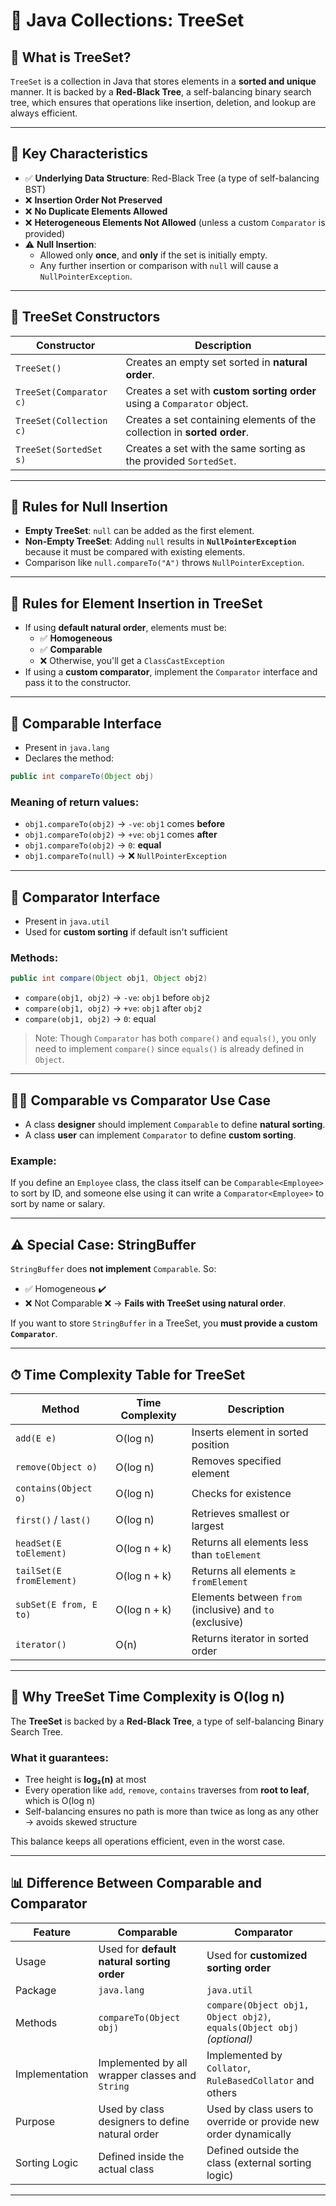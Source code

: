 
# 🌲 Java Collections: TreeSet

## 🔹 What is TreeSet?

`TreeSet` is a collection in Java that stores elements in a **sorted and unique** manner. It is backed by a **Red-Black Tree**, a self-balancing binary search tree, which ensures that operations like insertion, deletion, and lookup are always efficient.

---

## 🔸 Key Characteristics

- ✅ **Underlying Data Structure**: Red-Black Tree (a type of self-balancing BST)
- ❌ **Insertion Order Not Preserved**
- ❌ **No Duplicate Elements Allowed**
- ❌ **Heterogeneous Elements Not Allowed** (unless a custom `Comparator` is provided)
- ⚠️ **Null Insertion**:
    - Allowed only **once**, and **only** if the set is initially empty.
    - Any further insertion or comparison with `null` will cause a `NullPointerException`.

---

## 🔸 TreeSet Constructors

| Constructor | Description |
|-------------|-------------|
| `TreeSet()` | Creates an empty set sorted in **natural order**. |
| `TreeSet(Comparator c)` | Creates a set with **custom sorting order** using a `Comparator` object. |
| `TreeSet(Collection c)` | Creates a set containing elements of the collection in **sorted order**. |
| `TreeSet(SortedSet s)` | Creates a set with the same sorting as the provided `SortedSet`. |

---

## 🔸 Rules for Null Insertion

- **Empty TreeSet**: `null` can be added as the first element.
- **Non-Empty TreeSet**: Adding `null` results in **`NullPointerException`** because it must be compared with existing elements.
- Comparison like `null.compareTo("A")` throws `NullPointerException`.

---

## 🔸 Rules for Element Insertion in TreeSet

- If using **default natural order**, elements must be:
    - ✅ **Homogeneous**
    - ✅ **Comparable**
    - ❌ Otherwise, you'll get a `ClassCastException`
- If using a **custom comparator**, implement the `Comparator` interface and pass it to the constructor.

---

## 🔸 Comparable Interface

- Present in `java.lang`
- Declares the method:
```java
public int compareTo(Object obj)
```

### Meaning of return values:
- `obj1.compareTo(obj2)` → `-ve`: `obj1` comes **before**
- `obj1.compareTo(obj2)` → `+ve`: `obj1` comes **after**
- `obj1.compareTo(obj2)` → `0`: **equal**
- `obj1.compareTo(null)` → ❌ `NullPointerException`

---

## 🔸 Comparator Interface

- Present in `java.util`
- Used for **custom sorting** if default isn't sufficient

### Methods:
```java
public int compare(Object obj1, Object obj2)
```

- `compare(obj1, obj2)` → `-ve`: `obj1` before `obj2`
- `compare(obj1, obj2)` → `+ve`: `obj1` after `obj2`
- `compare(obj1, obj2)` → `0`: equal

> Note: Though `Comparator` has both `compare()` and `equals()`, you only need to implement `compare()` since `equals()` is already defined in `Object`.

---

## 🧑‍🏫 Comparable vs Comparator Use Case

- A class **designer** should implement `Comparable` to define **natural sorting**.
- A class **user** can implement `Comparator` to define **custom sorting**.

### Example:
If you define an `Employee` class, the class itself can be `Comparable<Employee>` to sort by ID, and someone else using it can write a `Comparator<Employee>` to sort by name or salary.

---

## ⚠️ Special Case: StringBuffer

`StringBuffer` does **not implement** `Comparable`. So:

- ✅ Homogeneous ✔️
- ❌ Not Comparable ❌
  → **Fails with TreeSet using natural order**.

If you want to store `StringBuffer` in a TreeSet, you **must provide a custom `Comparator`**.

---

## ⏱ Time Complexity Table for TreeSet

| Method                      | Time Complexity | Description |
|-----------------------------|------------------|-------------|
| `add(E e)`                  | O(log n)         | Inserts element in sorted position |
| `remove(Object o)`          | O(log n)         | Removes specified element |
| `contains(Object o)`        | O(log n)         | Checks for existence |
| `first()` / `last()`        | O(log n)         | Retrieves smallest or largest |
| `headSet(E toElement)`      | O(log n + k)     | Returns all elements less than `toElement` |
| `tailSet(E fromElement)`    | O(log n + k)     | Returns all elements ≥ `fromElement` |
| `subSet(E from, E to)`      | O(log n + k)     | Elements between `from` (inclusive) and `to` (exclusive) |
| `iterator()`                | O(n)             | Returns iterator in sorted order |

---

## 🧠 Why TreeSet Time Complexity is O(log n)

The **TreeSet** is backed by a **Red-Black Tree**, a type of self-balancing Binary Search Tree.

### What it guarantees:

- Tree height is **log₂(n)** at most
- Every operation like `add`, `remove`, `contains` traverses from **root to leaf**, which is O(log n)
- Self-balancing ensures no path is more than twice as long as any other → avoids skewed structure

This balance keeps all operations efficient, even in the worst case.

---

## 📊 Difference Between Comparable and Comparator

| Feature | Comparable | Comparator |
|--------|------------|------------|
| Usage | Used for **default natural sorting order** | Used for **customized sorting order** |
| Package | `java.lang` | `java.util` |
| Methods | `compareTo(Object obj)` | `compare(Object obj1, Object obj2)`, `equals(Object obj)` *(optional)* |
| Implementation | Implemented by all wrapper classes and `String` | Implemented by `Collator`, `RuleBasedCollator` and others |
| Purpose | Used by class designers to define natural order | Used by class users to override or provide new order dynamically |
| Sorting Logic | Defined inside the actual class | Defined outside the class (external sorting logic) |

---